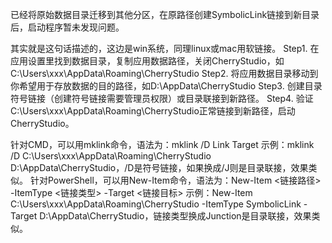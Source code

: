 已经将原始数据目录迁移到其他分区，在原路径创建SymbolicLink链接到新目录后，启动程序暂未发现问题。

其实就是这句话描述的，这边是win系统，同理linux或mac用软链接。
Step1. 在应用设置里找到数据目录，复制应用数据路径，关闭CherryStudio，如C:\Users\xxx\AppData\Roaming\CherryStudio
Step2. 将应用数据目录移动到你希望用于存放数据的目的路径，如D:\AppData\CherryStudio
Step3. 创建目录符号链接（创建符号链接需要管理员权限）或目录联接到新路径。
Step4. 验证C:\Users\xxx\AppData\Roaming\CherryStudio正常链接到新路径，启动CherryStudio。

针对CMD，可以用mklink命令，语法为：mklink /D Link Target
示例：mklink /D C:\Users\xxx\AppData\Roaming\CherryStudio D:\AppData\CherryStudio，/D是符号链接，如果换成/J则是目录联接，效果类似。
针对PowerShell，可以用New-Item命令，语法为：New-Item <链接路径> -ItemType <链接类型> -Target <链接目标>
示例：New-Item C:\Users\xxx\AppData\Roaming\CherryStudio -ItemType SymbolicLink -Target D:\AppData\CherryStudio，链接类型换成Junction是目录联接，效果类似。
